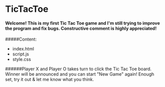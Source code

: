 # TicTacToe
#### Welcome! This is my first Tic Tac Toe game and I'm still trying to improve the program and fix bugs. Constructive comment is highly appreciated!

#####Content:
  * index.html
  * script.js
  * style.css

######Player X and Player O takes turn to click the Tic Tac Toe board. Winner will be announced and you can start "New Game" again! Enough set, try it out & let me know what you think.
